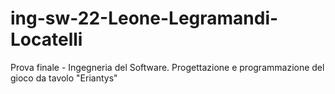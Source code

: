 # ing-sw-22-Leone-Legramandi-Locatelli
Prova finale - Ingegneria del Software. Progettazione e programmazione del gioco da tavolo "Eriantys"

